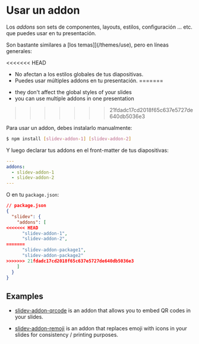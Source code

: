 # Usar un addon

Los _addons_ son sets de componentes, layouts, estilos, configuración ... etc. que puedes usar en tu presentación.

Son bastante similares a [los temas]](/themes/use), pero en líneas generales:

<<<<<<< HEAD
* No afectan a los estilos globales de tus diapositivas.
* Puedes usar múltiples addons en tu presentación.
=======
- they don't affect the global styles of your slides
- you can use multiple addons in one presentation
>>>>>>> 21fdadc17cd2018f65c637e5727de640db5036e3

Para usar un addon, debes instalarlo manualmente:

```bash
$ npm install [slidev-addon-1] [slidev-addon-2]
```

Y luego declarar tus addons en el front-matter de tus diapositivas:

```yaml
---
addons:
  - slidev-addon-1
  - slidev-addon-2
---
```

O en tu `package.json`:

```json
// package.json
{
  "slidev": {
    "addons": [
<<<<<<< HEAD
      "slidev-addon-1",
      "slidev-addon-2",
=======
      "slidev-addon-package1",
      "slidev-addon-package2"
>>>>>>> 21fdadc17cd2018f65c637e5727de640db5036e3
    ]
  }
}
```

## Examples

- [slidev-addon-qrcode](https://github.com/kravetsone/slidev-addon-qrcode) is an addon that allows you to embed QR codes in your slides.

- [slidev-addon-remoji](https://github.com/twitwi/slidev-addon-remoji) is an addon that replaces emoji with icons in your slides for consistency / printing purposes.
